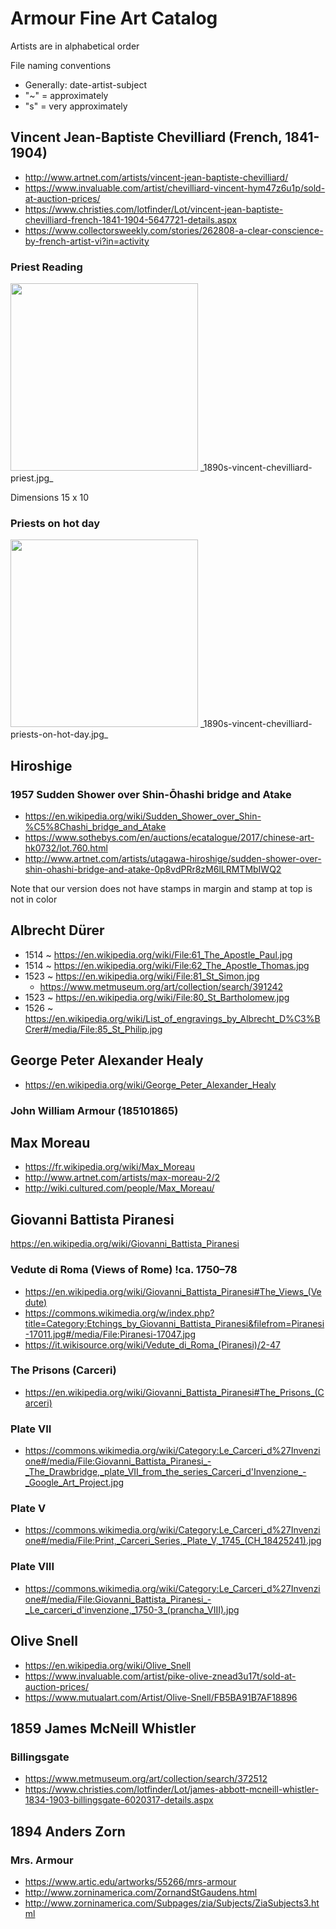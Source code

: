 # Armour Fine Art Catalog

Artists are in alphabetical order

File naming conventions

* Generally: date-artist-subject
* "~" = approximately
* "s" = very approximately



## Vincent Jean-Baptiste Chevilliard (French, 1841-1904)

* http://www.artnet.com/artists/vincent-jean-baptiste-chevilliard/
* https://www.invaluable.com/artist/chevilliard-vincent-hym47z6u1p/sold-at-auction-prices/
* https://www.christies.com/lotfinder/Lot/vincent-jean-baptiste-chevilliard-french-1841-1904-5647721-details.aspx
* https://www.collectorsweekly.com/stories/262808-a-clear-conscience-by-french-artist-vi?in=activity


### Priest Reading

<img src="https://evereverland.github.io/places/theo-armour/armour-fine-art/1890s-vincent-chevilliard-priest.jpg" width=300 >
_1890s-vincent-chevilliard-priest.jpg_

Dimensions 15 x 10

### Priests on hot day

<img src="https://evereverland.github.io/places/theo-armour/armour-fine-art/1890s-vincent-chevilliard-priests-on-hot-day.jpg" width=300 >
_1890s-vincent-chevilliard-priests-on-hot-day.jpg_


## Hiroshige

### 1957 Sudden Shower over Shin-Ōhashi bridge and Atake

* https://en.wikipedia.org/wiki/Sudden_Shower_over_Shin-%C5%8Chashi_bridge_and_Atake
* https://www.sothebys.com/en/auctions/ecatalogue/2017/chinese-art-hk0732/lot.760.html
* http://www.artnet.com/artists/utagawa-hiroshige/sudden-shower-over-shin-ohashi-bridge-and-atake-0p8vdPRr8zM6lLRMTMbIWQ2

Note that our version does not have stamps in margin and stamp at top is not in color




## Albrecht Dürer

* 1514 ~ https://en.wikipedia.org/wiki/File:61_The_Apostle_Paul.jpg
* 1514 ~ https://en.wikipedia.org/wiki/File:62_The_Apostle_Thomas.jpg
* 1523 ~ https://en.wikipedia.org/wiki/File:81_St_Simon.jpg
	* https://www.metmuseum.org/art/collection/search/391242
* 1523 ~ https://en.wikipedia.org/wiki/File:80_St_Bartholomew.jpg
* 1526 ~ https://en.wikipedia.org/wiki/List_of_engravings_by_Albrecht_D%C3%BCrer#/media/File:85_St_Philip.jpg


## George Peter Alexander Healy

* https://en.wikipedia.org/wiki/George_Peter_Alexander_Healy

### John William Armour (185101865)


## Max Moreau

* https://fr.wikipedia.org/wiki/Max_Moreau
* http://www.artnet.com/artists/max-moreau-2/2
* http://wiki.cultured.com/people/Max_Moreau/

## Giovanni Battista Piranesi

https://en.wikipedia.org/wiki/Giovanni_Battista_Piranesi

### Vedute di Roma (Views of Rome) !ca. 1750–78

* https://en.wikipedia.org/wiki/Giovanni_Battista_Piranesi#The_Views_(Vedute)
* https://commons.wikimedia.org/w/index.php?title=Category:Etchings_by_Giovanni_Battista_Piranesi&filefrom=Piranesi-17011.jpg#/media/File:Piranesi-17047.jpg
* https://it.wikisource.org/wiki/Vedute_di_Roma_(Piranesi)/2-47


### The Prisons (Carceri)

* https://en.wikipedia.org/wiki/Giovanni_Battista_Piranesi#The_Prisons_(Carceri)

### Plate VII

* https://commons.wikimedia.org/wiki/Category:Le_Carceri_d%27Invenzione#/media/File:Giovanni_Battista_Piranesi_-_The_Drawbridge,_plate_VII_from_the_series_Carceri_d'Invenzione_-_Google_Art_Project.jpg

### Plate V

* https://commons.wikimedia.org/wiki/Category:Le_Carceri_d%27Invenzione#/media/File:Print,_Carceri_Series,_Plate_V,_1745_(CH_18425241).jpg

### Plate VIII

* https://commons.wikimedia.org/wiki/Category:Le_Carceri_d%27Invenzione#/media/File:Giovanni_Battista_Piranesi_-_Le_carceri_d'invenzione,_1750-3_(prancha_VIII).jpg


## Olive Snell

* https://en.wikipedia.org/wiki/Olive_Snell
* https://www.invaluable.com/artist/pike-olive-znead3u17t/sold-at-auction-prices/
* https://www.mutualart.com/Artist/Olive-Snell/FB5BA91B7AF18896




## 1859 James McNeill Whistler

### Billingsgate

* https://www.metmuseum.org/art/collection/search/372512
* https://www.christies.com/lotfinder/Lot/james-abbott-mcneill-whistler-1834-1903-billingsgate-6020317-details.aspx


## 1894 Anders Zorn

### Mrs. Armour

* https://www.artic.edu/artworks/55266/mrs-armour
* http://www.zorninamerica.com/ZornandStGaudens.html
* http://www.zorninamerica.com/Subpages/zia/Subjects/ZiaSubjects3.html
